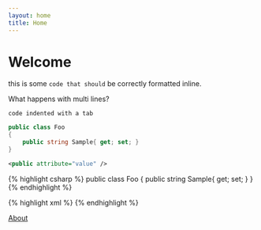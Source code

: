 ```yaml
---
layout: home
title: Home
---
```


# Welcome

this is some `code that should` be correctly formatted inline.

What happens with multi lines?

	code indented with a tab

```csharp
public class Foo
{
    public string Sample{ get; set; }
}
```

```xml
<public attribute="value" />
```

{% highlight csharp %}
public class Foo
{
    public string Sample{ get; set; }
}
{% endhighlight %}

{% highlight xml %}
<public attribute="value" />
{% endhighlight %}

[About]({{site.base_url}}about)